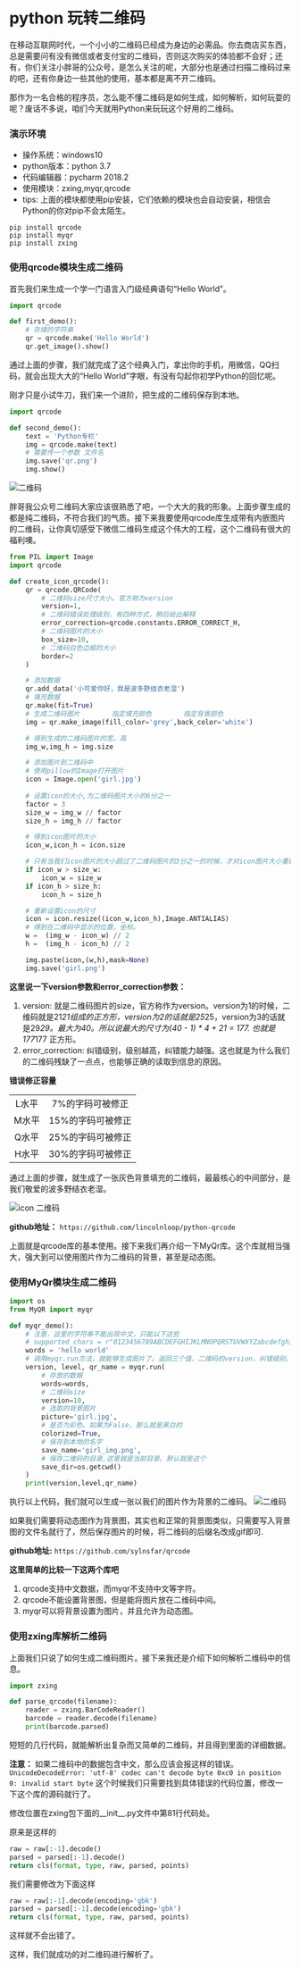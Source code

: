 # python 玩转二维码

在移动互联网时代，一个小小的二维码已经成为身边的必需品。你去商店买东西，总是需要问有没有微信或者支付宝的二维码，否则这次购买的体验都不会好；还有，你们关注小胖哥的公众号，是怎么关注的呢，大部分也是通过扫描二维码过来的吧，还有你身边一些其他的使用，基本都是离不开二维码。

那作为一名合格的程序员，怎么能不懂二维码是如何生成，如何解析，如何玩耍的呢？废话不多说，咱们今天就用Python来玩玩这个好用的二维码。

### 演示环境
* 操作系统：windows10
* python版本：python 3.7
* 代码编辑器：pycharm 2018.2
* 使用模块：zxing,myqr,qrcode
* tips: 上面的模块都使用pip安装，它们依赖的模块也会自动安装，相信会Python的你对pip不会太陌生。
```shell
pip install qrcode
pip install myqr
pip install zxing
```

### 使用qrcode模块生成二维码

首先我们来生成一个学一门语言入门级经典语句“Hello World”。
```python
import qrcode

def first_demo():
    # 存储的字符串
    qr = qrcode.make('Hello World')
    qr.get_image().show()
```
通过上面的步骤，我们就完成了这个经典入门，拿出你的手机，用微信，QQ扫码，就会出现大大的“Hello World”字眼，有没有勾起你初学Python的回忆呢。

刚才只是小试牛刀，我们来一个进阶，把生成的二维码保存到本地。
```python
import qrcode

def second_demo():
    text = 'Python专栏'
    img = qrcode.make(text)
    # 需要传一个参数 文件名
    img.save('qr.png')
    img.show()
```

![二维码](qr.png)

胖哥我公众号二维码大家应该很熟悉了吧，一个大大的我的形象。上面步骤生成的都是纯二维码，不符合我们的气质。接下来我要使用qrcode库生成带有内嵌图片的二维码，让你真切感受下微信二维码生成这个伟大的工程，这个二维码有很大的福利噢。

```python
from PIL import Image
import qrcode

def create_icon_qrcode():
    qr = qrcode.QRCode(
        # 二维码size尺寸大小。官方称为version
        version=1,
        # 二维码错误处理级别，有四种方式，稍后给出解释
        error_correction=qrcode.constants.ERROR_CORRECT_H,
        # 二维码图片的大小
        box_size=10,
        # 二维码白色边框的大小
        border=2
    )

    # 添加数据
    qr.add_data('小可爱你好，我是波多野结衣老湿')
    # 填充数据
    qr.make(fit=True)
    # 生成二维码图片        指定填充颜色        指定背景颜色
    img = qr.make_image(fill_color='grey',back_color='white')

    # 得到生成的二维码图片的宽，高
    img_w,img_h = img.size

    # 添加图片到二维码中
    # 使用pillow的Image打开图片
    icon = Image.open('girl.jpg')
    
    # 设置icon的大小,为二维码图片大小的6分之一
    factor = 3
    size_w = img_w // factor
    size_h = img_h // factor

    # 得到icon图片的大小
    icon_w,icon_h = icon.size

    # 只有当我们icon图片的大小超过了二维码图片的3分之一的时候，才对icon图片大小重新定义大小。
    if icon_w > size_w:
        icon_w = size_w
    if icon_h > size_h:
        icon_h = size_h

    # 重新设置icon的尺寸
    icon = icon.resize((icon_w,icon_h),Image.ANTIALIAS)
    # 得到在二维码中显示的位置，坐标。
    w =  (img_w - icon_w) // 2
    h =  (img_h - icon_h) // 2

    img.paste(icon,(w,h),mask=None)
    img.save('girl.png')
```
**这里说一下version参数和error_correction参数：**
 1. version: 就是二维码图片的size，官方称作为version。version为1的时候，二维码就是21*21组成的正方形，version为2的话就是25*25，version为3的话就是29*29。最大为40。所以说最大的尺寸为(40 - 1) * 4 + 21 = 177. 也就是177*177 正方形。
 2. error_correction: 纠错级别，级别越高，纠错能力越强。这也就是为什么我们的二维码残缺了一点点，也能够正确的读取到信息的原因。
 
 **错误修正容量**

|||
|:------:|:------:|
|L水平|7%的字码可被修正|
|M水平|15%的字码可被修正|
|Q水平|25%的字码可被修正|
|H水平|30%的字码可被修正|

通过上面的步骤，就生成了一张灰色背景填充的二维码，最最核心的中间部分，是我们敬爱的波多野结衣老湿。

![icon 二维码](./girl.png)

**github地址：** `https://github.com/lincolnloop/python-qrcode`

上面就是qrcode库的基本使用。接下来我们再介绍一下MyQr库。这个库就相当强大，强大到可以使用图片作为二维码的背景，甚至是动态图。


### 使用MyQr模块生成二维码

```python
import os
from MyQR import myqr

def myqr_demo():
    # 注意，这里的字符串不能出现中文，只能以下这些
    # supported_chars = r"0123456789ABCDEFGHIJKLMNOPQRSTUVWXYZabcdefghijklmnopqrstuvwxyz ··,.:;+-*/\~!@#$%^&`'=<>[]()?_{}|"
    words = 'hello world'
    # 调用myqr.run方法，就能够生成图片了。返回三个值，二维码的version，纠错级别，二维码的完整路径
    version, level, qr_name = myqr.run(
        # 存放的数据
        words=words,
        # 二维码size
        version=10,
        # 选取的背景图片
        picture='girl.jpg',
        # 是否为彩色。如果为False，那么就是黑白的
        colorized=True,
        # 保存到本地的名字
        save_name='girl_img.png',
        # 保存二维码的目录,这里就是当前目录。默认就是这个
        save_dir=os.getcwd()
    )
    print(version,level,qr_name)
```

执行以上代码，我们就可以生成一张以我们的图片作为背景的二维码。
![二维码](./girl_img.png)

如果我们需要将动态图作为背景图，其实也和正常的背景图类似，只需要写入背景图的文件名就行了，然后保存图片的时候，将二维码的后缀名改成gif即可.

**github地址:** `https://github.com/sylnsfar/qrcode`

**这里简单的比较一下这两个库吧**
1. qrcode支持中文数据，而myqr不支持中文等字符。
2. qrcode不能设置背景图，但是能将图片放在二维码中间。
3. myqr可以将背景设置为图片，并且允许为动态图。

### 使用zxing库解析二维码
	
上面我们只说了如何生成二维码图片。接下来我还是介绍下如何解析二维码中的信息。

```python
import zxing

def parse_qrcode(filename):
    reader = zxing.BarCodeReader()
    barcode = reader.decode(filename)
    print(barcode.parsed)
```

短短的几行代码，就能解析出复杂而又简单的二维码，并且得到里面的详细数据。

**注意：**
如果二维码中的数据包含中文，那么应该会报这样的错误。`UnicodeDecodeError: 'utf-8' codec can't decode byte 0xc0 in position 0: invalid start byte`
这个时候我们只需要找到具体错误的代码位置，修改一下这个库的源码就行了。

修改位置在zxing包下面的__init__.py文件中第81行代码处。

原来是这样的
```python
raw = raw[:-1].decode()
parsed = parsed[:-1].decode()
return cls(format, type, raw, parsed, points)
```

我们需要修改为下面这样
```python
raw = raw[:-1].decode(encoding='gbk')
parsed = parsed[:-1].decode(encoding='gbk')
return cls(format, type, raw, parsed, points)
```

这样就不会出错了。

这样，我们就成功的对二维码进行解析了。
